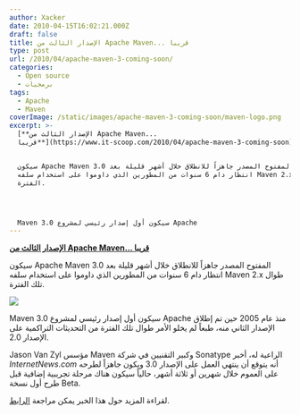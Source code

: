 ```yaml
---
author: Xacker
date: 2010-04-15T16:02:21.000Z
draft: false
title: الإصدار الثالث من Apache Maven... قريبا
type: post
url: /2010/04/apache-maven-3-coming-soon/
categories:
  - Open source
  - برمجيات
tags:
  - Apache
  - Maven
coverImage: /static/images/apache-maven-3-coming-soon/maven-logo.png
excerpt: >-
  [**الإصدار الثالث من Apache Maven...
  قريبا**](https://www.it-scoop.com/2010/04/apache-maven-3-coming-soon)


  سيكون Apache Maven 3.0 المفتوح المصدر جاهزاً للانطلاق خلال أشهر قليلة بعد
  انتظار دام 6 سنوات من المطورين الذي داوموا على استخدام سلفه Maven 2.x طوال تلك
  الفترة.




  Maven 3.0 سيكون أول إصدار رئيسي لمشروع Apache
---
```

[**الإصدار الثالث من Apache Maven... قريبا**](https://www.it-scoop.com/2010/04/apache-maven-3-coming-soon)

سيكون Apache Maven 3.0 المفتوح المصدر جاهزاً للانطلاق خلال أشهر قليلة بعد انتظار دام 6 سنوات من المطورين الذي داوموا على استخدام سلفه Maven 2.x طوال تلك الفترة.

![](/static/images/apache-maven-3-coming-soon/maven-logo.png)

Maven 3.0 سيكون أول إصدار رئيسي لمشروع Apache منذ عام 2005 حين تم إطلاق الإصدار الثاني منه، طبعاً لم يخلو الأمر طوال تلك الفترة من التحديثات التراكمية على الإصدار 2.0.

Jason Van Zyl مؤسس Maven وكبير التقنيين في شركة Sonatype الراعية له، أخبر *InternetNews.com* أنه يتوقع أن ينتهي العمل على الإصدار 3.0 ويكون جاهزاً لطرحه على العموم خلال شهرين أو ثلاثة أشهر، حالياً سيكون هناك مرحلة تجريبية إضافية قبل طرح أول نسخة Beta.

لقراءة المزيد حول هذا الخبر يمكن مراجعة [الرابط](http://www.developer.com/features/article.php/3874801/Apache-Maven-3-Races-to-the-Finish-Line.htm).
